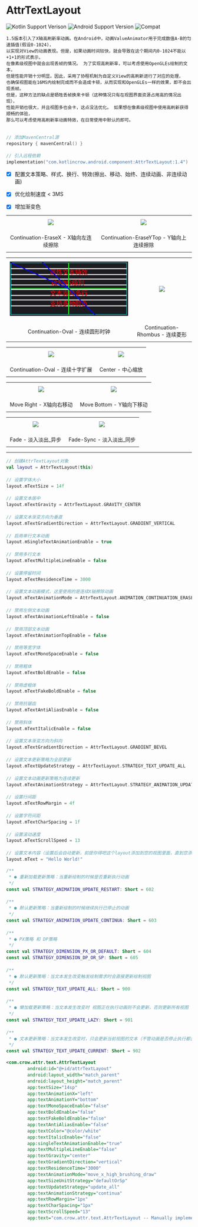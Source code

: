 # AttrTextLayout

![Kotlin Support Verison](https://img.shields.io/badge/Kotlin_Version-1.3.0+-blue) ![Android Support Version](https://img.shields.io/badge/Android_Version-4.4+-blue) ![Compat](https://img.shields.io/badge/Compat-AndroidX_&_Support_Library-blue)

```text
1.5版本引入了X轴高刷新率动画。在Android中，动画ValueAnimator用于完成数值A-B的匀速插值(假设0-1024)，
以实现对View的动画表现。但是，如果动画时间较快，就会导致在这个期间内0-1024不能以+1+1的形式表示，
在像素级视图中就会出现丢帧的情况。 为了实现高刷新率，可以考虑使用OpenGLEs绘制的文本，
但是性能开销十分明显。因此，采用了协程机制为自定义View的高刷新进行了对应的处理，
也确保视图能在16MS内绘制完成而不会造成卡顿，从而实现和OpenGLEs一样的效果，即不会出现丢帧。
但是，这种方法的缺点是牺牲丢帧换来卡顿（这种情况只有在视图界面资源占用高的情况出现），
性能开销也很大，并且视图多也会卡，这点没法优化。 如果想在像素级视图中使用高刷新获得顺畅的体验，
那么可以考虑使用高刷新率动画特效，在日常使用中默认的即可。
```

```kotlin

// 添加MavenCentral源
repository { mavenCentral() }

// 引入远程依赖
implementation("com.kotlincrow.android.component:AttrTextLayout:1.4")
```

- [x] 配置文本策略、样式、换行、特效(擦出、移动、始终、连续动画、非连续动画)
- [x] 优化绘制速度 < 3MS
- [x] 增加渐变色


<table>
	<tr>
		<td align="center" style="padding: 10px;"><img src="docs/img/Continuation-EraseXLeft.gif"></td>
		<td align="center" style="padding: 10px;"><img src="docs/img/Continuation-EraseYTop.gif"></td>
	</tr>
    <tr>
		<td align="center" style="padding: 10px;">Continuation-EraseX - X轴向左连续擦除</td>
		<td align="center" style="padding: 10px;">Continuation-EraseYTop - Y轴向上连续擦除</td>
	</tr>
</table>

<table>
	<tr>
		<td align="center" style="padding: 10px;"><img src="docs/img/Continuation-Oval.gif"></td>
		<td align="center" style="padding: 10px;"><img src="docs/img/Continuation-Rhombus.gif"></td>
	</tr>
    <tr>
		<td align="center" style="padding: 10px;">Continuation-Oval - 连续圆形时钟</td>
		<td align="center" style="padding: 10px;">Continuation-Rhombus - 连续菱形</td>
	</tr>
</table>

<table>
	<tr>
		<td align="center" style="padding: 10px;"><img src="docs/img/Continuation-Cross.gif"></td>
		<td align="center" style="padding: 10px;"><img src="docs/img/Center.gif"></td>
	</tr>
    <tr>
		<td align="center" style="padding: 10px;">Continuation-Oval - 连续十字扩展</td>
		<td align="center" style="padding: 10px;">Center - 中心缩放</td>
	</tr>
</table>

<table>
	<tr>
		<td align="center" style="padding: 10px;"><img src="docs/img/Move_XRight.gif"></td>
		<td align="center" style="padding: 10px;"><img src="docs/img/Move_YBottom.gif"></td>
	</tr>
    <tr>
		<td align="center" style="padding: 10px;">Move Right - X轴向右移动</td>
		<td align="center" style="padding: 10px;">Move Bottom - Y轴向下移动</td>
	</tr>
</table>

<table>
	<tr>
		<td align="center" style="padding: 10px;"><img src="docs/img/Fade.gif"></td>
		<td align="center" style="padding: 10px;"><img src="docs/img/Fade_Sync.gif"></td>
	</tr>
    <tr>
		<td align="center" style="padding: 10px;">Fade - 淡入淡出_异步</td>
		<td align="center" style="padding: 10px;">Fade-Sync - 淡入淡出_同步</td>
	</tr>
</table>

---

```kotlin
// 创建AttrTextLayout对象
val layout = AttrTextLayout(this)

// 设置字体大小
layout.mTextSize = 14f

// 设置文本居中
layout.mTextGravity = AttrTextLayout.GRAVITY_CENTER

// 设置文本渐变方向为垂直
layout.mTextGradientDirection = AttrTextLayout.GRADIENT_VERTICAL

// 启用单行文本动画
layout.mSingleTextAnimationEnable = true

// 禁用多行文本
layout.mTextMultipleLineEnable = false

// 设置停留时间
layout.mTextResidenceTime = 3000

// 设置文本动画模式，这里使用的是连续X轴擦除动画
layout.mTextAnimationMode = AttrTextLayout.ANIMATION_CONTINUATION_ERASE_X

// 禁用左侧文本动画
layout.mTextAnimationLeftEnable = false

// 禁用顶部文本动画
layout.mTextAnimationTopEnable = false

// 禁用等宽字体
layout.mTextMonoSpaceEnable = false

// 禁用粗体
layout.mTextBoldEnable = false

// 禁用虚粗体
layout.mTextFakeBoldEnable = false

// 禁用抗锯齿
layout.mTextAntiAliasEnable = false

// 禁用斜体
layout.mTextItalicEnable = false

// 设置文本渐变方向为斜向
layout.mTextGradientDirection = AttrTextLayout.GRADIENT_BEVEL

// 设置文本更新策略为全部更新
layout.mTextUpdateStrategy = AttrTextLayout.STRATEGY_TEXT_UPDATE_ALL

// 设置文本动画更新策略为连续更新
layout.mTextAnimationStrategy = AttrTextLayout.STRATEGY_ANIMATION_UPDATE_CONTINUA

// 设置行间距
layout.mTextRowMargin = 4f

// 设置字符间距
layout.mTextCharSpacing = 1f

// 设置滚动速度
layout.mTextScrollSpeed = 13

// 设置文本内容（设置后会自动更新，前提你得吧这个layout添加到您的视图里面，直到您添加完成mText也会自动生效，除非不设置）
layout.mText = "Hello World!"
```

```kotlin 策略类别
/**
 * ● 重新加载更新策略：当重新绘制的时候是否重新执行动画
 */
const val STRATEGY_ANIMATION_UPDATE_RESTART: Short = 602

/**
 * ● 默认更新策略：当重新绘制的时候继续执行已停止的动画
 */
const val STRATEGY_ANIMATION_UPDATE_CONTINUA: Short = 603

/**
 * ● PX策略 和 DP策略
 */
const val STRATEGY_DIMENSION_PX_OR_DEFAULT: Short = 604
const val STRATEGY_DIMENSION_DP_OR_SP: Short = 605

/**
 * ● 默认更新策略：当文本发生改变触发绘制需求时会直接更新绘制视图
 */
const val STRATEGY_TEXT_UPDATE_ALL: Short = 900

/**
 * ● 懒加载更新策略：当文本发生改变时 视图正在执行动画则不会更新，否则更新所有视图
 */
const val STRATEGY_TEXT_UPDATE_LAZY: Short = 901

/**
 * ● 文本更新策略：当文本发生改变时，只会更新当前视图的文本（不管动画是否停止执行都会进行更新）
 */
const val STRATEGY_TEXT_UPDATE_CURRENT: Short = 902
```

```xml
<com.crow.attr.text.AttrTextLayout
        android:id="@+id/attrTextLayout"
        android:layout_width="match_parent"
        android:layout_height="match_parent"
        app:textSize="14sp"
        app:textAnimationX="left"
        app:textAnimationY="bottom"
        app:textMonoSpaceEnable="false"
        app:textBoldEnable="false"
        app:textFakeBoldEnable="false"
        app:textAntiAliasEnable="false"
        app:textColor="@color/white"
        app:textItalicEnable="false"
        app:singleTextAnimationEnable="true"
        app:textMultipleLineEnable="false"
        app:textGravity="center"
        app:textGradientDirection="vertical"
        app:textResidenceTime="3000"
        app:textAnimationMode="move_x_high_brushing_draw"
        app:textSizeUnitStrategy="defaultOrSp"
        app:textUpdateStrategy="update_all"
        app:textAnimationStrategy="continua"
        app:textRowMargin="1px"
        app:textCharSpacing="1px"
        app:textScrollSpeed="13"
        app:text="com.crow.attr.text.AttrTextLayout -- Manually implemented by Crow" />
```